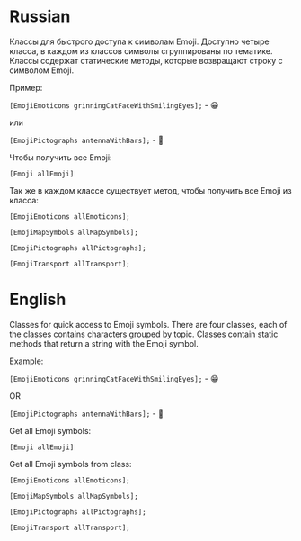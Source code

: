 Russian
=====

Классы для быстрого доступа к символам Emoji. Доступно четыре класса, в каждом из классов символы сгруппированы по тематике. Классы содержат статические методы, которые возвращают строку с символом Emoji.

Пример:

`[EmojiEmoticons grinningCatFaceWithSmilingEyes];` - :grin:

или

`[EmojiPictographs antennaWithBars];` - :signal_strength:

Чтобы получить все Emoji:

`[Emoji allEmoji]`

Так же в каждом классе существует метод, чтобы получить все Emoji из класса:

`[EmojiEmoticons allEmoticons];`

`[EmojiMapSymbols allMapSymbols];`

`[EmojiPictographs allPictographs];`

`[EmojiTransport allTransport];`

English
=====

Classes for quick access to Emoji symbols. There are four classes, each of the classes contains characters grouped by topic. Classes contain static methods that return a string with the Emoji symbol.

Example:

`[EmojiEmoticons grinningCatFaceWithSmilingEyes];` - :grin:

OR

`[EmojiPictographs antennaWithBars];` - :signal_strength:

Get all Emoji symbols:

`[Emoji allEmoji]`

Get all Emoji symbols from class:

`[EmojiEmoticons allEmoticons];`

`[EmojiMapSymbols allMapSymbols];`

`[EmojiPictographs allPictographs];`

`[EmojiTransport allTransport];`
